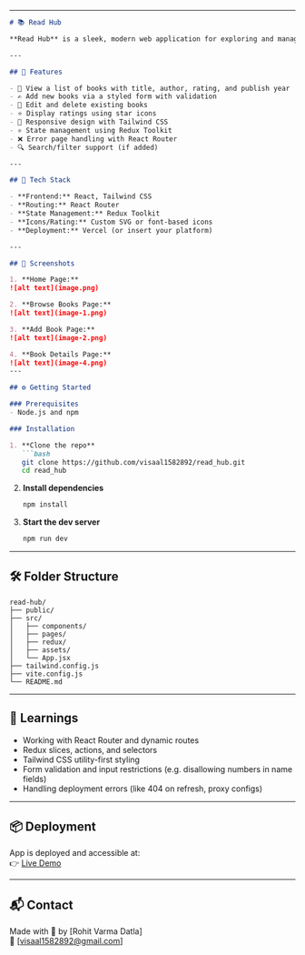 
---

```markdown
# 📚 Read Hub

**Read Hub** is a sleek, modern web application for exploring and managing a digital library. Users can browse a curated list of books, view detailed descriptions, and manage entries with intuitive forms and validation. Built with React and Tailwind CSS, this project demonstrates clean UI practices and efficient state management using Redux Toolkit.

---

## 🚀 Features

- 📖 View a list of books with title, author, rating, and publish year
- ✍️ Add new books via a styled form with validation
- 🔄 Edit and delete existing books
- ⭐ Display ratings using star icons
- 🎯 Responsive design with Tailwind CSS
- ⚛️ State management using Redux Toolkit
- ❌ Error page handling with React Router
- 🔍 Search/filter support (if added)

---

## 📂 Tech Stack

- **Frontend:** React, Tailwind CSS
- **Routing:** React Router
- **State Management:** Redux Toolkit
- **Icons/Rating:** Custom SVG or font-based icons
- **Deployment:** Vercel (or insert your platform)

---

## 📸 Screenshots

1. **Home Page:**
![alt text](image.png)

2. **Browse Books Page:**
![alt text](image-1.png)

3. **Add Book Page:**
![alt text](image-2.png)

4. **Book Details Page:**
![alt text](image-4.png)
---

## ⚙️ Getting Started

### Prerequisites
- Node.js and npm

### Installation

1. **Clone the repo**
   ```bash
   git clone https://github.com/visaal1582892/read_hub.git
   cd read_hub
   ```

2. **Install dependencies**
   ```bash
   npm install
   ```

3. **Start the dev server**
   ```bash
   npm run dev
   ```

---

## 🛠️ Folder Structure

```
read-hub/
├── public/
├── src/
│   ├── components/
│   ├── pages/
│   ├── redux/
│   ├── assets/
│   └── App.jsx
├── tailwind.config.js
├── vite.config.js
└── README.md
```

---

## 🧠 Learnings

- Working with React Router and dynamic routes
- Redux slices, actions, and selectors
- Tailwind CSS utility-first styling
- Form validation and input restrictions (e.g. disallowing numbers in name fields)
- Handling deployment errors (like 404 on refresh, proxy configs)

---

## 📦 Deployment

App is deployed and accessible at:  
👉 [Live Demo](https://read-hub-eight.vercel.app/)

---

## 📬 Contact

Made with 💙 by [Rohit Varma Datla]  
📧 [visaal1582892@gmail.com]  

```